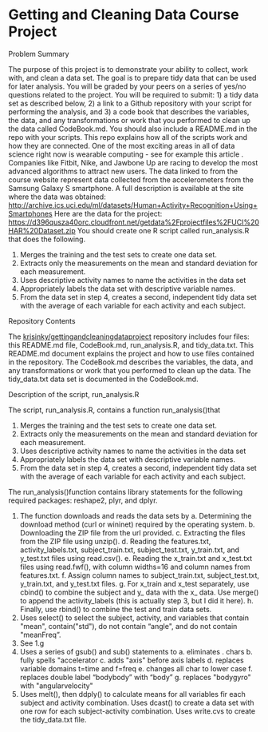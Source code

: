 # Getting and Cleaning Data Course Project


Problem Summary

The purpose of this project is to demonstrate your ability to collect, work with, and clean a data set. The goal is to prepare tidy data that can be used for later analysis. You will be graded by your peers on a series of yes/no questions related to the project. You will be required to submit: 1) a tidy data set as described below, 2) a link to a Github repository with your script for performing the analysis, and 3) a code book that describes the variables, the data, and any transformations or work that you performed to clean up the data called CodeBook.md. You should also include a README.md in the repo with your scripts. This repo explains how all of the scripts work and how they are connected.
One of the most exciting areas in all of data science right now is wearable computing - see for example this article . Companies like Fitbit, Nike, and Jawbone Up are racing to develop the most advanced algorithms to attract new users. The data linked to from the course website represent data collected from the accelerometers from the Samsung Galaxy S smartphone. A full description is available at the site where the data was obtained:
http://archive.ics.uci.edu/ml/datasets/Human+Activity+Recognition+Using+Smartphones 
Here are the data for the project:
https://d396qusza40orc.cloudfront.net/getdata%2Fprojectfiles%2FUCI%20HAR%20Dataset.zip 
You should create one R script called run_analysis.R that does the following. 
1.	Merges the training and the test sets to create one data set.
2.	Extracts only the measurements on the mean and standard deviation for each measurement. 
3.	Uses descriptive activity names to name the activities in the data set
4.	Appropriately labels the data set with descriptive variable names. 
5.	From the data set in step 4, creates a second, independent tidy data set with the average of each variable for each activity and each subject.


Repository Contents

The [krisinky/gettingandcleaningdataproject](https://github.com/krisinky/gettingandcleaningdataproject) repository includes four files:  this README.md file, CodeBook.md, run_analysis.R, and tidy_data.txt.
This README.md document explains the project and how to use files contained in the repository.
The CodeBook.md describes the variables, the data, and any transformations or work that you performed to clean up the data.
The tidy_data.txt data set is documented in the CodeBook.md.


Description of the script, run_analysis.R

The script, run_analysis.R, contains a function run_analysis()that
1.	Merges the training and the test sets to create one data set.
2.	Extracts only the measurements on the mean and standard deviation for each measurement. 
3.	Uses descriptive activity names to name the activities in the data set
4.	Appropriately labels the data set with descriptive variable names. 
5.	From the data set in step 4, creates a second, independent tidy data set with the average of each variable for each activity and each subject.

The run_analysis()function contains library statements for the following required packages:  reshape2, plyr, and dplyr.  

1.	 The function downloads and reads the data sets by 
a.	Determining the download method (curl or wininet) required by the operating system.
b.	Downloading the ZIP file from the url provided.
c.	Extracting the files from the ZIP file using unzip().
d.	Reading the features.txt, activity_labels.txt, subject_train.txt, subject_test.txt, y_train.txt, and y_test.txt files using read.csv().
e.	Reading the x_train.txt and x_test.txt files using read.fwf(), with column widths=16 and column names from features.txt.
f.	Assign column names to subject_train.txt, subject_test.txt, y_train.txt, and y_test.txt files.
g.	For x_train and x_test separately, use cbind() to combine the subject and y_ data with the x_ data.  Use merge() to append the activity_labels (this is actually step 3, but I did it here).
h.	Finally, use rbind() to combine the test and train data sets.
2.	Uses select() to select the subject, activity, and variables that contain "mean", contain("std"), do not contain “angle", and do not contain "meanFreq”.
3.	See 1.g
4.	Uses a series of gsub() and sub() statements to 
a.	eliminates . chars
b.	fully spells "accelerator
c.	adds "axis" before axis labels
d.	replaces variable domains t=time and f=freq
e.	changes all char to lower case
f.	replaces double label “bodybody” with “body”
g.	replaces "bodygyro" with "angularvelocity"
5.	Uses melt(), then ddply() to calculate means for all variables fir each subject and activity combination.  Uses dcast() to create a data set with one row for each subject-activity combination.  Uses write.cvs to create the tidy_data.txt file.




